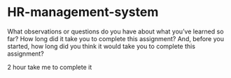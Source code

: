 # HR-management-system

What observations or questions do you have about what you’ve learned so far?
How long did it take you to complete this assignment? And, before you started, how long did you think it would take you to complete this assignment?

2 hour take me to complete it